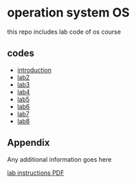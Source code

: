 
# operation system OS

this repo includes lab code of os course

## codes

 - [introduction](#)
 - [lab2](/2)
 - [lab3](/3)
 - [lab4](/4)
 - [lab5](/5)
 - [lab6](/6)
 - [lab7](/7)
 - [lab8](/8)



## Appendix

Any additional information goes here

  [lab instructions PDF](/#)
